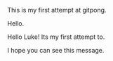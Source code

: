 This is my first attempt at gitpong. 

Hello.

Hello Luke! Its my first attempt to. 

I hope you can see this message.